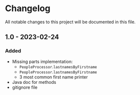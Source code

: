 # Changelog
All notable changes to this project will be documented in this file.

## 1.0  - 2023-02-24
### Added
- Missing parts implementation:
    - `PeopleProcessor`.`lastnamesByFirstname`
    - `PeopleProcessor`.`lastnamesByFirstname`
    - 3 most common first name printer
- Java doc for methods
- gitignore file
